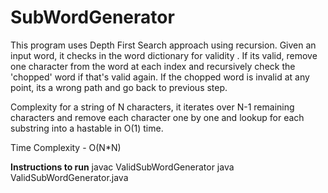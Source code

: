 # SubWordGenerator

This program uses Depth First Search approach using recursion. Given an input word, it checks in the word dictionary for validity .
If its valid, remove one character from the word at each index and recursively check the 'chopped' word if that's valid again. 
If the chopped word is invalid at any point, its a wrong path and go back to previous step. 

Complexity for a string of N characters, it iterates over N-1 remaining characters and remove each character one by one and lookup for each substring into a hastable in O(1) time.

Time Complexity - O(N*N)

**Instructions to run**
javac ValidSubWordGenerator
java ValidSubWordGenerator.java
